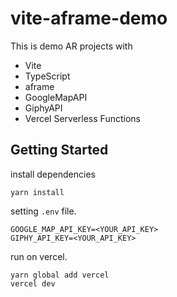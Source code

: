 # vite-aframe-demo #
This is demo AR projects with

- Vite
- TypeScript
- aframe
- GoogleMapAPI
- GiphyAPI
- Vercel Serverless Functions 

## Getting Started
install dependencies
```
yarn install
```

setting `.env` file.
```
GOOGLE_MAP_API_KEY=<YOUR_API_KEY>
GIPHY_API_KEY=<YOUR_API_KEY>
```

run on vercel.
```
yarn global add vercel
vercel dev
```
